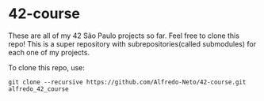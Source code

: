 # 42-course

These are all of my 42 São Paulo projects so far. Feel free to clone this repo!
This is a super repository with subrepositories(called submodules) for each one of my projects.

To clone this repo, use:
```git 
git clone --recursive https://github.com/Alfredo-Neto/42-course.git alfredo_42_course
```

